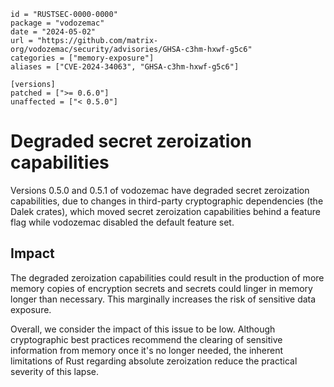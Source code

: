 ```tolm
id = "RUSTSEC-0000-0000"
package = "vodozemac"
date = "2024-05-02"
url = "https://github.com/matrix-org/vodozemac/security/advisories/GHSA-c3hm-hxwf-g5c6"
categories = ["memory-exposure"]
aliases = ["CVE-2024-34063", "GHSA-c3hm-hxwf-g5c6"]

[versions]
patched = [">= 0.6.0"]
unaffected = ["< 0.5.0"]
```

# Degraded secret zeroization capabilities 

Versions 0.5.0 and 0.5.1 of vodozemac have degraded secret zeroization capabilities,
due to changes in third-party cryptographic dependencies (the Dalek crates),
which moved secret zeroization capabilities behind a feature flag while
vodozemac disabled the default feature set.

## Impact

The degraded zeroization capabilities could result in the production of more
memory copies of encryption secrets and secrets could linger in memory longer
than necessary. This marginally increases the risk of sensitive data exposure.

Overall, we consider the impact of this issue to be low. Although cryptographic
best practices recommend the clearing of sensitive information from memory once
it's no longer needed, the inherent limitations of Rust regarding absolute
zeroization reduce the practical severity of this lapse.
